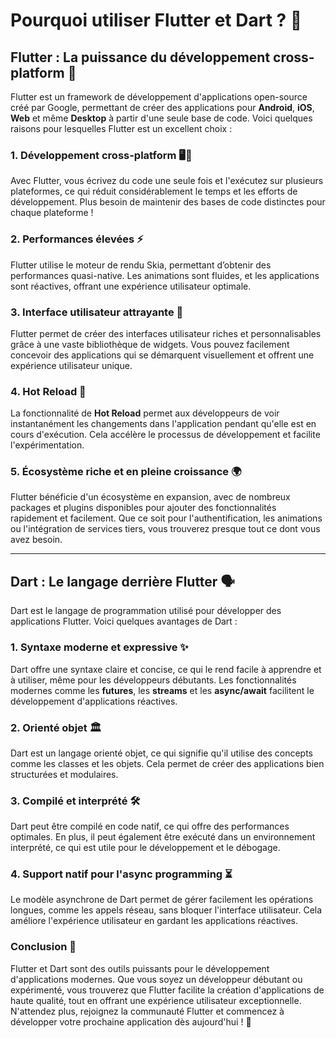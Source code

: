 # Pourquoi utiliser Flutter et Dart ? 🌟

## Flutter : La puissance du développement cross-platform 🚀

Flutter est un framework de développement d'applications open-source créé par Google, permettant de créer des applications pour **Android**, **iOS**, **Web** et même **Desktop** à partir d'une seule base de code. Voici quelques raisons pour lesquelles Flutter est un excellent choix :

### 1. **Développement cross-platform 🖥️📱**
Avec Flutter, vous écrivez du code une seule fois et l'exécutez sur plusieurs plateformes, ce qui réduit considérablement le temps et les efforts de développement. Plus besoin de maintenir des bases de code distinctes pour chaque plateforme !

### 2. **Performances élevées ⚡**
Flutter utilise le moteur de rendu Skia, permettant d’obtenir des performances quasi-native. Les animations sont fluides, et les applications sont réactives, offrant une expérience utilisateur optimale.

### 3. **Interface utilisateur attrayante 🎨**
Flutter permet de créer des interfaces utilisateur riches et personnalisables grâce à une vaste bibliothèque de widgets. Vous pouvez facilement concevoir des applications qui se démarquent visuellement et offrent une expérience utilisateur unique.

### 4. **Hot Reload 🔄**
La fonctionnalité de **Hot Reload** permet aux développeurs de voir instantanément les changements dans l'application pendant qu'elle est en cours d'exécution. Cela accélère le processus de développement et facilite l'expérimentation.

### 5. **Écosystème riche et en pleine croissance 🌍**
Flutter bénéficie d'un écosystème en expansion, avec de nombreux packages et plugins disponibles pour ajouter des fonctionnalités rapidement et facilement. Que ce soit pour l'authentification, les animations ou l'intégration de services tiers, vous trouverez presque tout ce dont vous avez besoin.

---

## Dart : Le langage derrière Flutter 🗣️

Dart est le langage de programmation utilisé pour développer des applications Flutter. Voici quelques avantages de Dart :

### 1. **Syntaxe moderne et expressive ✨**
Dart offre une syntaxe claire et concise, ce qui le rend facile à apprendre et à utiliser, même pour les développeurs débutants. Les fonctionnalités modernes comme les **futures**, les **streams** et les **async/await** facilitent le développement d'applications réactives.

### 2. **Orienté objet 🏛️**
Dart est un langage orienté objet, ce qui signifie qu'il utilise des concepts comme les classes et les objets. Cela permet de créer des applications bien structurées et modulaires.

### 3. **Compilé et interprété 🛠️**
Dart peut être compilé en code natif, ce qui offre des performances optimales. En plus, il peut également être exécuté dans un environnement interprété, ce qui est utile pour le développement et le débogage.

### 4. **Support natif pour l'async programming ⏳**
Le modèle asynchrone de Dart permet de gérer facilement les opérations longues, comme les appels réseau, sans bloquer l'interface utilisateur. Cela améliore l'expérience utilisateur en gardant les applications réactives.

### Conclusion 🎉
Flutter et Dart sont des outils puissants pour le développement d'applications modernes. Que vous soyez un développeur débutant ou expérimenté, vous trouverez que Flutter facilite la création d'applications de haute qualité, tout en offrant une expérience utilisateur exceptionnelle. N'attendez plus, rejoignez la communauté Flutter et commencez à développer votre prochaine application dès aujourd'hui ! 🚀
